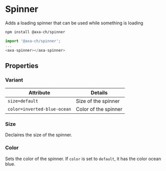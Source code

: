 # Spinner

Adds a loading spinner that can be used while something is loading

```bash
npm install @axa-ch/spinner
```

```js
import '@axa-ch/spinner';
...
<axa-spinner></axa-spinner>
```

## Properties

### Variant

| Attribute                   | Details              |
| --------------------------- | -------------------- |
| `size=default`              | Size of the spinner  |
| `color=inverted-blue-ocean` | Color of the spinner |

### Size

Declaires the size of the spinner.

### Color

Sets the color of the spinner. If `color` is set to `default`, it has the color ocean blue.
